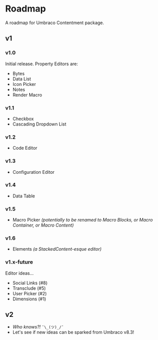 ﻿# Roadmap

A roadmap for Umbraco Contentment package.


## v1


### v1.0

Initial release. Property Editors are:

- Bytes
- Data List
- Icon Picker
- Notes
- Render Macro


### v1.1

- Checkbox
- Cascading Dropdown List


### v1.2

- Code Editor


### v1.3

- Configuration Editor


### v1.4

- Data Table


### v1.5

- Macro Picker _(potentially to be renamed to Macro Blocks, or Macro Container, or Macro Content)_


### v1.6

- Elements _(a StackedContent-esque editor)_


### v1.x-future

Editor ideas...

- Social Links (#8)
- Transclude (#5)
- User Picker (#2)
- Dimensions (#1)


## v2

- _Who knows?!_ `¯\_(ツ)_/¯`
- Let's see if new ideas can be sparked from Umbraco v8.3!

